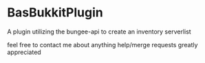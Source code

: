 # BasBukkitPlugin
A plugin utilizing the bungee-api to create an inventory serverlist


feel free to contact me about anything
help/merge requests greatly appreciated
